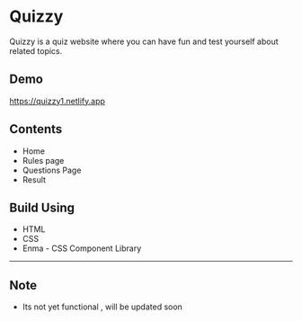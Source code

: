 
# Quizzy

Quizzy is  a quiz website where you can have fun and test yourself about related topics.


## Demo

https://quizzy1.netlify.app

## Contents
* Home
* Rules page
* Questions Page
* Result

## Build Using

 - HTML
 - CSS 
 - Enma -  CSS Component Library

 ---

## Note

  - Its not yet functional , will be updated soon
